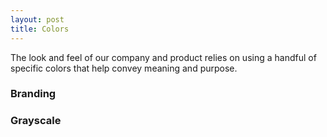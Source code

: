 ```yaml
---
layout: post
title: Colors
---
```


The look and feel of our company and product relies on using a handful of specific colors that help convey meaning and purpose.

### Branding

<div class="swatch swatch-blue"></div>
<div class="swatch swatch-green"></div>
<div class="swatch swatch-red"></div>
<div class="swatch swatch-orange"></div>
<div class="swatch swatch-purple"></div>

### Grayscale

<div class="swatch swatch-gray-light"></div>
<div class="swatch swatch-gray"></div>
<div class="swatch swatch-gray-dark"></div>
